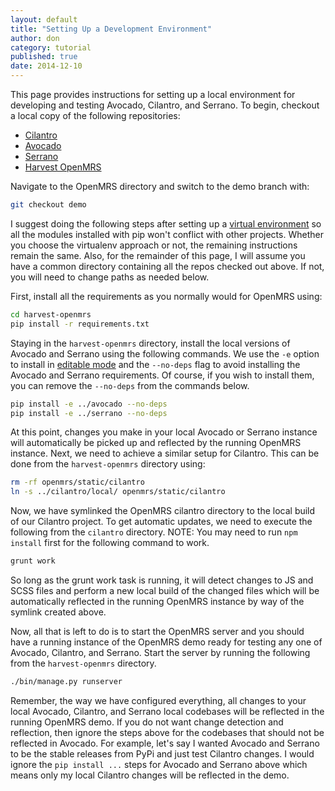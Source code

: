 ```yaml
---
layout: default
title: "Setting Up a Development Environment"
author: don
category: tutorial
published: true
date: 2014-12-10
---
```


This page provides instructions for setting up a local environment for developing and testing Avocado, Cilantro, and Serrano. To begin, checkout a local copy of the following repositories:

 * [Cilantro](https://github.com/cbmi/cilantro)
 * [Avocado](https://github.com/cbmi/avocado)
 * [Serrano](https://github.com/cbmi/serrano)
 * [Harvest OpenMRS](https://github.com/cbmi/harvest-openmrs)

Navigate to the OpenMRS directory and switch to the demo branch with:

```bash
git checkout demo
```

I suggest doing the following steps after setting up a [virtual environment](https://virtualenv.readthedocs.org/en/latest/) so all the modules installed with pip won't conflict with other projects. Whether you choose the virtualenv approach or not, the remaining instructions remain the same. Also, for the remainder of this page, I will assume you have a common directory containing all the repos checked out above. If not, you will need to change paths as needed below.

First, install all the requirements as you normally would for OpenMRS using:

```bash
cd harvest-openmrs
pip install -r requirements.txt
```

Staying in the `harvest-openmrs` directory, install the local versions of Avocado and Serrano using the following commands. We use the `-e` option to install in [editable mode](https://pip.pypa.io/en/latest/reference/pip_install.html#editable-installs) and the `--no-deps` flag to avoid installing the Avocado and Serrano requirements. Of course, if you wish to install them, you can remove the `--no-deps` from the commands below.

```bash
pip install -e ../avocado --no-deps
pip install -e ../serrano --no-deps
```

At this point, changes you make in your local Avocado or Serrano instance will automatically be picked up and reflected by the running OpenMRS instance. Next, we need to achieve a similar setup for Cilantro. This can be done from the `harvest-openmrs` directory using:

```bash
rm -rf openmrs/static/cilantro
ln -s ../cilantro/local/ openmrs/static/cilantro
```

Now, we have symlinked the OpenMRS cilantro directory to the local build of our Cilantro project. To get automatic updates, we need to execute the following from the `cilantro` directory. NOTE: You may need to run `npm install` first for the following command to work.

```bash
grunt work
```

So long as the grunt work task is running, it will detect changes to JS and SCSS files and perform a new local build of the changed files which will be automatically reflected in the running OpenMRS instance by way of the symlink created above.

Now, all that is left to do is to start the OpenMRS server and you should have a running instance of the OpenMRS demo ready for testing any one of Avocado, Cilantro, and Serrano. Start the server by running the following from the `harvest-openmrs` directory.

```bash
./bin/manage.py runserver
```

Remember, the way we have configured everything, all changes to your local Avocado, Cilantro, and Serrano local codebases will be reflected in the running OpenMRS demo. If you do not want change detection and reflection, then ignore the steps above for the codebases that should not be reflected in Avocado. For example, let's say I wanted Avocado and Serrano to be the stable releases from PyPi and just test Cilantro changes. I would ignore the `pip install ...` steps for Avocado and Serrano above which means only my local Cilantro changes will be reflected in the demo.

